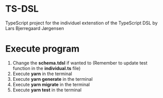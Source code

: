 # TS-DSL
TypeScript project for the individuel extenstion of the TypeScript DSL by Lars Bjerregaard Jørgensen

# Execute program
1. Change the **schema.tdsl** if wanted to (Remember to update test function in the **individual.ts** file)
2. Execute **yarn** in the terminal
3. Execute **yarn generate** in the terminal
4. Execute **yarn migrate** in the terminal
5. Execute **yarn test** in the terminal
